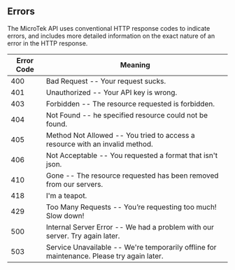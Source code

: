 ## Errors

The MicroTek API uses conventional HTTP response codes to indicate errors, and includes more detailed information on the exact nature of an error in the HTTP response.

Error Code | Meaning
---------- | -------
400 | Bad Request -- Your request sucks.
401 | Unauthorized -- Your API key is wrong.
403 | Forbidden -- The resource requested is forbidden.
404 | Not Found -- he specified resource could not be found.
405 | Method Not Allowed -- You tried to access a resource with an invalid method.
406 | Not Acceptable -- You requested a format that isn't json.
410 | Gone -- The resource requested has been removed from our servers.
418 | I'm a teapot.
429 | Too Many Requests -- You’re requesting too much! Slow down!
500 | Internal Server Error -- We had a problem with our server. Try again later.
503 | Service Unavailable -- We're temporarily offline for maintenance. Please try again later.